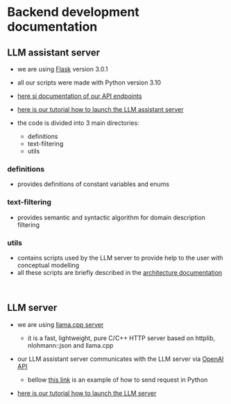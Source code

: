 # Backend development documentation

## LLM assistant server
- we are using [Flask](https://flask.palletsprojects.com/en/3.0.x/) version 3.0.1
- all our scripts were made with Python version 3.10
- [here si documentation of our API endpoints](api-endpoints.md)
- [here is our tutorial how to launch the LLM assistant server](../backend/README.md#how-to-run-llm-assistant-server)

- the code is divided into 3 main directories:
    - definitions
    - text-filtering
    - utils


### definitions
- provides definitions of constant variables and enums

### text-filtering
- provides semantic and syntactic algorithm for domain description filtering


### utils
- contains scripts used by the LLM server to provide help to the user with conceptual modelling
- all these scripts are briefly described in the [architecture documentation](architecture.md)


<br/>


## LLM server
- we are using [llama.cpp server](https://github.com/ggerganov/llama.cpp/blob/master/examples/server)
    - it is a fast, lightweight, pure C/C++ HTTP server based on httplib, nlohmann::json and llama.cpp

- our LLM assistant server communicates with the LLM server via [OpenAI API](https://github.com/openai/openai-openapi)
    - bellow [this link](https://github.com/ggerganov/llama.cpp/blob/master/examples/server/README.md#result-json-1) is an example of how to send request in Python

- [here is our tutorial how to launch the LLM server](../backend/README.md#how-to-run-llm-backend-powered-by-llamacpp)